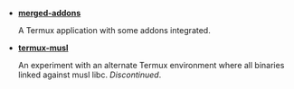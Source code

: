 * **[merged-addons](./merged-addons)**

  A Termux application with some addons integrated.

* **[termux-musl](./termux-musl)**

  An experiment with an alternate Termux environment where all binaries linked against musl libc. *Discontinued*.
